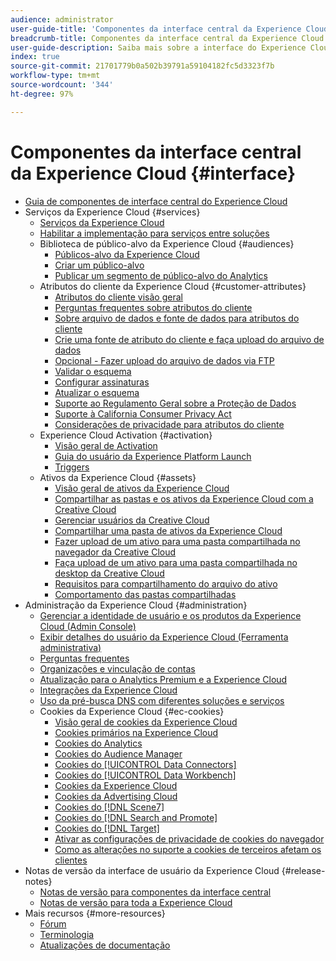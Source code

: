 ```yaml
---
audience: administrator
user-guide-title: 'Componentes da interface central da Experience Cloud '
breadcrumb-title: Componentes da interface central da Experience Cloud
user-guide-description: Saiba mais sobre a interface do Experience Cloud, configure as preferências, pesquise e descubra objetos comerciais. Obtenha ajuda sobre o gerenciamento de usuários e produtos, atributos do cliente, biblioteca de público-alvo, cookies e ativos da Experience Cloud.
index: true
source-git-commit: 21701779b0a502b39791a59104182fc5d3323f7b
workflow-type: tm+mt
source-wordcount: '344'
ht-degree: 97%

---
```



# Componentes da interface central da Experience Cloud {#interface}

+ [Guia de componentes de interface central do Experience Cloud](experience-cloud.md)
+ Serviços da Experience Cloud {#services}
   + [Serviços da Experience Cloud](core-services-landing.md)
   + [Habilitar a implementação para serviços entre soluções](core-services.md)
   + Biblioteca de público-alvo da Experience Cloud {#audiences}
      + [Públicos-alvo da Experience Cloud](audience-library.md)
      + [Criar um público-alvo](t-audience-create.md)
      + [Publicar um segmento de público-alvo do Analytics](t-publish-audience-segment.md)
   + Atributos do cliente da Experience Cloud {#customer-attributes}
      + [Atributos do cliente visão geral](attributes.md)
      + [Perguntas frequentes sobre atributos do cliente](faq-crs.md)
      + [Sobre arquivo de dados e fonte de dados para atributos do cliente](crs-data-file.md)
      + [Crie uma fonte de atributo do cliente e faça upload do arquivo de dados](t-crs-usecase.md)
      + [Opcional - Fazer upload do arquivo de dados via FTP](t-upload-attributes-ftp.md)
      + [Validar o esquema](validate-schema.md)
      + [Configurar assinaturas](subscription.md)
      + [Atualizar o esquema](t-update-schema.md)
      + [Suporte ao Regulamento Geral sobre a Proteção de Dados](gdpr.md)
      + [Suporte à California Consumer Privacy Act](ccpa.md)
      + [Considerações de privacidade para atributos do cliente](privacy-mac.md)
   + Experience Cloud Activation {#activation}
      + [Visão geral de Activation](activation.md)
      + [Guia do usuário da Experience Platform Launch](https://experienceleague.adobe.com/docs/experience-platform/tags/home.html?lang=en)
      + [Triggers](triggers.md)
   + Ativos da Experience Cloud {#assets}
      + [Visão geral de ativos da Experience Cloud](experience-cloud-assets.md)
      + [Compartilhar as pastas e os ativos da Experience Cloud com a Creative Cloud](creative-cloud.md)
      + [Gerenciar usuários da Creative Cloud](t-admin-add-cc-user.md)
      + [Compartilhar uma pasta de ativos da Experience Cloud](t-share-creative-cloud.md)
      + [Fazer upload de um ativo para uma pasta compartilhada no navegador da Creative Cloud](t-upload-asset-cc.md)
      + [Faça upload de um ativo para uma pasta compartilhada no desktop da Creative Cloud](t-cc-asset-upload-thor.md)
      + [Requisitos para compartilhamento do arquivo do ativo](assets-file-reqs.md)
      + [Comportamento das pastas compartilhadas](asset-behavior.md)
+ Administração da Experience Cloud {#administration}
   + [Gerenciar a identidade de usuário e os produtos da Experience Cloud (Admin Console)](admin-getting-started.md)
   + [Exibir detalhes do usuário da Experience Cloud (Ferramenta administrativa)](admin-tool-experience-cloud.md)
   + [Perguntas frequentes](faq.md)
   + [Organizações e vinculação de contas](organizations.md)
   + [Atualização para o Analytics Premium e a Experience Cloud](upgrade-to-analytics-premium.md)
   + [Integrações da Experience Cloud](marketing-cloud-integrations.md)
   + [Uso da pré-busca DNS com diferentes soluções e serviços](dns-prefetch.md)
   + Cookies da Experience Cloud {#ec-cookies}
      + [Visão geral de cookies da Experience Cloud](cookies-privacy.md)
      + [Cookies primários na Experience Cloud](cookies-first-party.md)
      + [Cookies do Analytics](cookies-analytics.md)
      + [Cookies do Audience Manager](cookies-am.md)
      + [Cookies do [!UICONTROL Data Connectors]](cookies-dc.md)
      + [Cookies do [!UICONTROL Data Workbench]](cookies-insight.md)
      + [Cookies da Experience Cloud](cookies-mc.md)
      + [Cookies da Advertising Cloud](cookies-advertising-cloud.md)
      + [Cookies do [!DNL Scene7]](cookies-s7.md)
      + [Cookies do [!DNL Search and Promote]](cookies-snp.md)
      + [Cookies do [!DNL Target]](cookies-target.md)
      + [Ativar as configurações de privacidade de cookies do navegador](browser-cookie-settings.md)
      + [Como as alterações no suporte a cookies de terceiros afetam os clientes](cookies-thirdparty.md)
+ Notas de versão da interface de usuário da Experience Cloud {#release-notes}
   + [Notas de versão para componentes da interface central](release-notes.md)
   + [Notas de versão para toda a Experience Cloud](https://experienceleague.adobe.com/docs/release-notes/experience-cloud/current.html?lang=pt-BR)
+ Mais recursos {#more-resources}
   + [Fórum](https://experienceleaguecommunities.adobe.com/)
   + [Terminologia](terms.md)
   + [Atualizações de documentação](doc-updates.md)
